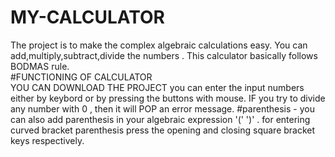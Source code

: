 # MY-CALCULATOR
The project is to make the complex  algebraic calculations easy. You can add,multiply,subtract,divide the numbers .  This calculator basically follows BODMAS rule.   
#FUNCTIONING OF CALCULATOR  
YOU CAN DOWNLOAD THE PROJECT 
you can enter the input numbers either by keybord or by pressing the buttons with mouse.
IF you try to divide any number with 0 , then it will POP an error message.
#parenthesis - you can also add parenthesis in your algebraic expression '('  ')' .
 for entering curved bracket parenthesis press the opening and closing square bracket keys respectively.
